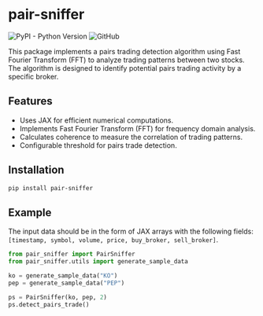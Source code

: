 # pair-sniffer

![PyPI - Python Version](https://img.shields.io/pypi/pyversions/pair-sniffer)
![GitHub](https://img.shields.io/github/license/alexandrebrilhante/pair-sniffer)

This package implements a pairs trading detection algorithm using Fast Fourier Transform (FFT) to analyze trading patterns between two stocks. The algorithm is designed to identify potential pairs trading activity by a specific broker.

## Features
- Uses JAX for efficient numerical computations.
- Implements Fast Fourier Transform (FFT) for frequency domain analysis.
- Calculates coherence to measure the correlation of trading patterns.
- Configurable threshold for pairs trade detection.

## Installation
```bash
pip install pair-sniffer
```

## Example
The input data should be in the form of JAX arrays with the following fields: `[timestamp, symbol, volume, price, buy_broker, sell_broker]`.

```python
from pair_sniffer import PairSniffer
from pair_sniffer.utils import generate_sample_data

ko = generate_sample_data("KO")
pep = generate_sample_data("PEP")

ps = PairSniffer(ko, pep, 2)
ps.detect_pairs_trade()
```